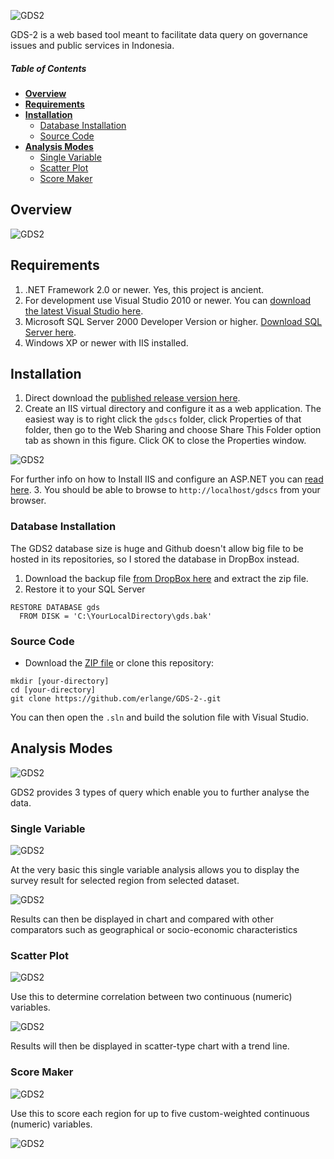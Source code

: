 
![GDS2](./gdscs/images/gds2Logo2.jpg "GDS2")

GDS-2 is a web based tool meant to facilitate data query on governance issues and public services in Indonesia.

##### Table of Contents

* [**Overview**](#overview)
* [**Requirements**](#requirements)
* [**Installation**](#installation)
  * [Database Installation](#database-installation)
  * [Source Code](#source-code)
* [**Analysis Modes**](#analysis-modes)
  * [Single Variable](#single-variable)
  * [Scatter Plot](#scatter-plot)
  * [Score Maker](#score-maker)

## Overview
![GDS2](./docimg/GDS-00.png "GDS2")

## Requirements
1. .NET Framework 2.0 or newer.  Yes, this project is ancient. 
2. For development use Visual Studio 2010 or newer. You can [download the latest Visual Studio here](https://visualstudio.microsoft.com/downloads/).
3. Microsoft SQL Server 2000 Developer Version or higher. [Download SQL Server here](https://www.microsoft.com/en-us/sql-server/sql-server-downloads).
4. Windows XP or newer with IIS installed.

## Installation
1. Direct download the [published release version here](https://github.com/erlange/GDS-2-/releases/download/v1.0/gds2-rel.0.1.0.zip).
2. Create an IIS virtual directory and configure it as a web application. The easiest way is to right click the `gdscs` folder, click Properties of that folder, then go to the Web Sharing and choose Share This Folder option tab as shown in this figure. Click OK to close the Properties window.

![GDS2](./docimg/IIS.png "How to create an IIS virtual directory")

For further info on how to Install IIS and configure an ASP.NET you can [read here](https://docs.microsoft.com/en-us/iis/application-frameworks/scenario-build-an-aspnet-website-on-iis/configure-an-asp-net-website-on-iis).
3. You should be able to browse to `http://localhost/gdscs` from your browser.

### Database Installation
The GDS2 database size is huge and Github doesn't allow big file to be hosted in its repositories, so I stored the database in DropBox instead.

1. Download the backup file [from DropBox here](https://www.dropbox.com/s/qz1qdorm3k89uwe/gds.zip) and extract the zip file.
2. Restore it to your SQL Server

```
RESTORE DATABASE gds 
  FROM DISK = 'C:\YourLocalDirectory\gds.bak' 
```

### Source Code
* Download the [ZIP file](https://github.com/erlange/GDS-2-/archive/master.zip) or clone this repository:
```
mkdir [your-directory]
cd [your-directory]
git clone https://github.com/erlange/GDS-2-.git
```

You can then open the `.sln` and build the solution file with Visual Studio.


## Analysis Modes

![GDS2](./docimg/GDS-01.png "3 Analysis Modes of GDS2")

GDS2 provides 3 types of query which enable you to further analyse the data.

### Single Variable
![GDS2](./docimg/GDS-01-00.png "Single Variable Selection")

At the very basic this single variable analysis allows you to display the survey result for selected region from selected dataset.

![GDS2](./docimg/GDS-01-01.png "Result")

Results can then be displayed in chart and compared with other comparators such as geographical or socio-economic characteristics


### Scatter Plot

![GDS2](./docimg/GDS-02-01.png "2 Variables Selection")

Use this to determine correlation between two continuous (numeric) variables. 

![GDS2](./docimg/GDS-02-02.png "Scatter Plot")

Results will then be displayed in scatter-type chart with a trend line.


### Score Maker

![GDS2](./docimg/GDS-03-01.png "Score Maker Variables Selection")

Use this to score each region for up to five custom-weighted continuous (numeric) variables.

![GDS2](./docimg/GDS-03-02.png "Score Maker Variables Selection")
